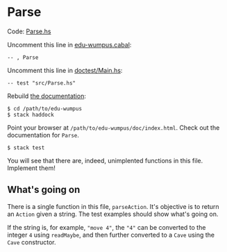 # Parse

Code: [Parse.hs](../src/Parse.hs)

Uncomment this line in [edu-wumpus.cabal](../edu-wumpus.cabal):

    -- , Parse

Uncomment this line in [doctest/Main.hs](../doctest/Main.hs):

    -- test "src/Parse.hs"

Rebuild [the documentation](../INSTALL.md):

    $ cd /path/to/edu-wumpus
    $ stack haddock

Point your browser at `/path/to/edu-wumpus/doc/index.html`.
Check out the documentation for `Parse`.

    $ stack test

You will see that there are, indeed, unimplented functions in this file.
Implement them!

## What's going on

There is a single function in this file, `parseAction`. It's objective is to
return an `Action` given a string. The test examples should show what's going
on.

If the string is, for example, `"move 4"`, the `"4"` can be converted to the
integer `4` using `readMaybe`, and then further converted to a `Cave` using the
`Cave` constructor.
